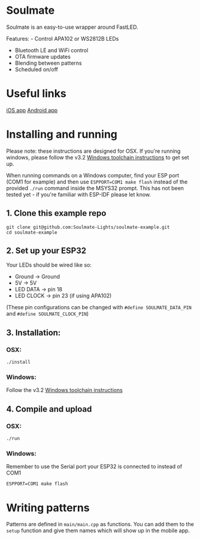 # Soulmate

Soulmate is an easy-to-use wrapper around FastLED. 

Features:
- Control APA102 or WS2812B LEDs
- Bluetooth LE and WiFi control
- OTA firmware updates
- Blending between patterns
- Scheduled on/off

# Useful links

[iOS app](https://apps.apple.com/us/app/soulmate-lights/id1330064071)
[Android app](https://play.google.com/store/apps/details?id=com.lantern&hl=en_US)

# Installing and running

Please note: these instructions are designed for OSX. If you're running windows, please 
follow the v3.2 [Windows toolchain instructions](https://docs.espressif.com/projects/esp-idf/en/stable/get-started/windows-setup.html#get-started-windows-tools-installer) to get set up. 

When running commands on a Windows computer, find your ESP port (COM1 for example) and then use `ESPPORT=COM1 make flash` instead of the provided `./run` command inside the MSYS32 prompt. This has not been tested yet - if you're familiar with ESP-IDF please let know.

## 1. Clone this example repo

```
git clone git@github.com:Soulmate-Lights/soulmate-example.git
cd soulmate-example
```

## 2. Set up your ESP32
Your LEDs should be wired like so:

- Ground -> Ground
- 5V -> 5V
- LED DATA -> pin 18
- LED CLOCK -> pin 23 (if using APA102)

(These pin configurations can be changed with `#define SOULMATE_DATA_PIN` and `#define SOULMATE_CLOCK_PIN`)

## 3. Installation:
### OSX:
```
./install
```

### Windows: 
Follow the v3.2 [Windows toolchain instructions](https://docs.espressif.com/projects/esp-idf/en/stable/get-started/windows-setup.html#get-started-windows-tools-installer)

## 4. Compile and upload 
### OSX:
```
./run
```

### Windows:
Remember to use the Serial port your ESP32 is connected to instead of COM1

```
ESPPORT=COM1 make flash
```

# Writing patterns

Patterns are defined in `main/main.cpp` as functions. You can add them to the `setup` function and give them names which will show up in the mobile app.

